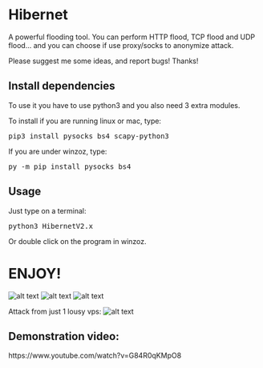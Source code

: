 # Hibernet
A powerful flooding tool.
You can perform HTTP flood, TCP flood and UDP flood... and you can choose if use proxy/socks to anonymize attack.

Please suggest me some ideas, and report bugs!
Thanks!


<h2>Install dependencies</h2>
To use it you have to use python3 and you also need 3 extra modules.

To install if you are running linux or mac, type:
<pre>pip3 install pysocks bs4 scapy-python3</pre>

If you are under winzoz, type:
<pre>py -m pip install pysocks bs4</pre>


<h2>Usage</h2>
Just type on a terminal:
<pre>python3 HibernetV2.x</pre>

Or double click on the program in winzoz.


<h1>ENJOY!</h1>



![alt text](https://i.imgur.com/odr1rPd.png)
![alt text](https://i.imgur.com/3YNngR0.png)
![alt text](https://i.imgur.com/BcvW4C3.png)

Attack from just 1 lousy vps:
![alt text](http://i64.tinypic.com/10xf0v7.png)



<h2>Demonstration video:</h2>
https://www.youtube.com/watch?v=G84R0qKMpO8
